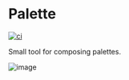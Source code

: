 # Palette

[![ci](https://github.com/JohanLarsson/Palette/actions/workflows/ci.yml/badge.svg)](https://github.com/JohanLarsson/Palette/actions/workflows/ci.yml)

Small tool for composing palettes.

![image](https://cloud.githubusercontent.com/assets/1640096/25663965/7c659c22-3019-11e7-8e75-c6436d17a69d.png)
